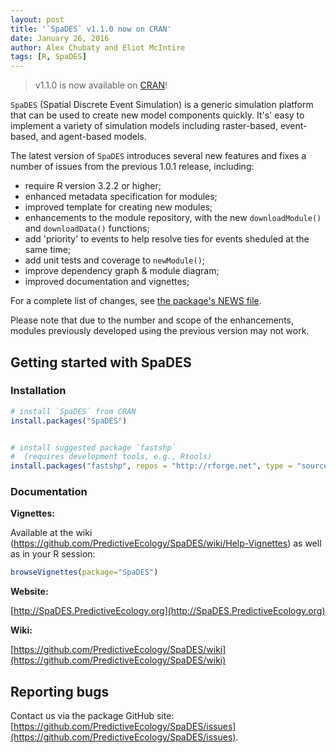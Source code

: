 ```yaml
---
layout: post
title: '`SpaDES` v1.1.0 now on CRAN'
date: January 26, 2016
author: Alex Chubaty and Eliot McIntire
tags: [R, SpaDES]
---
```


> v1.1.0 is now available on [CRAN](https://cran.r-project.org/package=SpaDES)!

`SpaDES` (Spatial Discrete Event Simulation) is a generic simulation platform that can be used to create new model components quickly.
It's' easy to implement a variety of simulation models including raster-based, event-based, and agent-based models.

The latest version of `SpaDES` introduces several new features and fixes a number of issues from the previous 1.0.1 release, including:

* require R version 3.2.2 or higher;
* enhanced metadata specification for modules;
* improved template for creating new modules;
* enhancements to the module repository, with the new `downloadModule()` and `downloadData()` functions;
* add 'priority' to events to help resolve ties for events sheduled at the same time;
* add unit tests and coverage to `newModule()`;
* improve dependency graph & module diagram;
* improved documentation and vignettes;

For a complete list of changes, see [the package's NEWS file](https://raw.githubusercontent.com/PredictiveEcology/SpaDES/master/NEWS).

Please note that due to the number and scope of the enhancements, modules previously developed using the previous version may not work.

## Getting started with SpaDES

### Installation

```r
# install `SpaDES` from CRAN
install.packages("SpaDES")


# install suggested package `fastshp`
#  (requires development tools, e.g., Rtools)
install.packages("fastshp", repos = "http://rforge.net", type = "source")
```

### Documentation

**Vignettes:**

Available at the wiki (https://github.com/PredictiveEcology/SpaDES/wiki/Help-Vignettes) as well as in your R session:

```r
browseVignettes(package="SpaDES")
```

**Website:**

[http://SpaDES.PredictiveEcology.org](http://SpaDES.PredictiveEcology.org)

**Wiki:**

[https://github.com/PredictiveEcology/SpaDES/wiki](https://github.com/PredictiveEcology/SpaDES/wiki)

## Reporting bugs

Contact us via the package GitHub site: [https://github.com/PredictiveEcology/SpaDES/issues](https://github.com/PredictiveEcology/SpaDES/issues).

